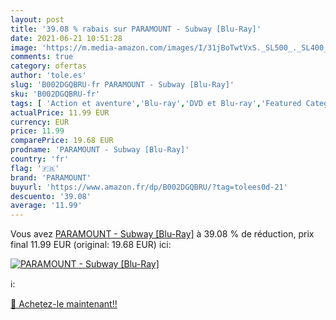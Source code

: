 ```yaml
---
layout: post
title: '39.08 % rabais sur PARAMOUNT - Subway [Blu-Ray]'
date: 2021-06-21 10:51:28
image: 'https://m.media-amazon.com/images/I/31jBoTwtVxS._SL500_._SL400_.jpg'
comments: true
category: ofertas
author: 'tole.es'
slug: 'B002DGQBRU-fr PARAMOUNT - Subway [Blu-Ray]'
sku: 'B002DGQBRU-fr'
tags: [ 'Action et aventure','Blu-ray','DVD et Blu-ray','Featured Categories','Films','Policier','paramount', ]
actualPrice: 11.99 EUR
currency: EUR
price: 11.99
comparePrice: 19.68 EUR
prodname: 'PARAMOUNT - Subway [Blu-Ray]'
country: 'fr'
flag: '🇫🇷'
brand: 'PARAMOUNT'
buyurl: 'https://www.amazon.fr/dp/B002DGQBRU/?tag=tolees0d-21'
descuento: '39.08'
average: '11.99'
---
```


Vous avez [PARAMOUNT - Subway [Blu-Ray]](https://www.amazon.fr/dp/B002DGQBRU/?tag=tolees0d-21)  à  39.08 % de réduction, prix final  11.99 EUR (original: 19.68 EUR) ici:

[![PARAMOUNT - Subway [Blu-Ray]](https://m.media-amazon.com/images/I/31jBoTwtVxS._SL500_._SL400_.jpg)](https://www.amazon.fr/dp/B002DGQBRU/?tag=tolees0d-21)

ℹ️:


[🛒 Achetez-le maintenant!!](https://www.amazon.fr/dp/B002DGQBRU/?tag=tolees0d-21)

